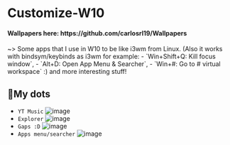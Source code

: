 # Customize-W10
<h4> Wallpapers here: https://github.com/carlosrl19/Wallpapers</h4>
~> Some apps that I use in W10 to be like i3wm from Linux. (Also it works with bindsym/keybinds as i3wm for example: 
- `Win+Shift+Q: Kill focus window`,
- `Alt+D: Open App Menu & Searcher`, 
- `Win+#: Go to # virtual workspace` :) and more interesting stuff!

<H2>📌My dots</H2>

- `YT Music` ![image](https://user-images.githubusercontent.com/85375012/184013687-68c9ba1e-ff7e-4676-9642-9c93123b2327.png)
- `Explorer` ![image](https://user-images.githubusercontent.com/85375012/184013905-3a70f2ef-5125-46f3-a4d0-224feaac3366.png)
- `Gaps :D` ![image](https://user-images.githubusercontent.com/85375012/184014311-f86ba979-ab0d-44a6-bbf3-00a93bff39c0.png)
- `Apps menu/searcher` ![image](https://user-images.githubusercontent.com/85375012/184014611-060df1ae-592c-4ae6-bb17-b82f3187c1f7.png)
 
